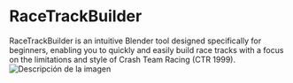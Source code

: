 # RaceTrackBuilder
RaceTrackBuilder is an intuitive Blender tool designed specifically for beginners, enabling you to quickly and easily build race tracks with a focus on the limitations and style of Crash Team Racing (CTR 1999). 
![Descripción de la imagen](https://res.cloudinary.com/dkbb7jp8a/image/upload/v1737719116/zzljajuhbt1hgoklj58b.png)


